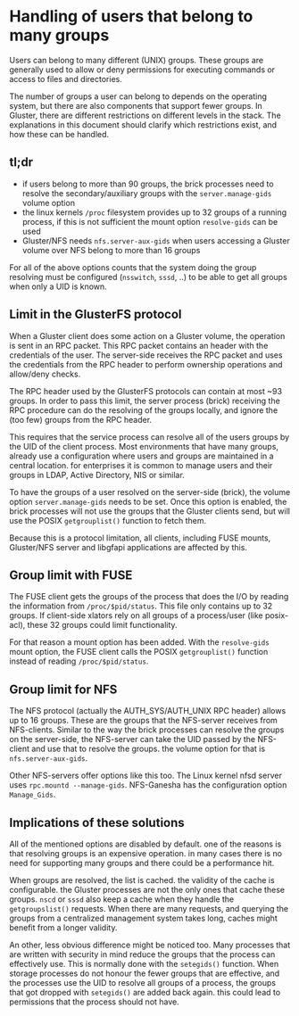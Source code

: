 # Handling of users that belong to many groups

Users can belong to many different (UNIX) groups. These groups are generally
used to allow or deny permissions for executing commands or access to files and
directories.

The number of groups a user can belong to depends on the operating system, but
there are also components that support fewer groups. In Gluster, there are
different restrictions on different levels in the stack. The explanations in
this document should clarify which restrictions exist, and how these can be
handled.

## tl;dr

- if users belong to more than 90 groups, the brick processes need to resolve
  the secondary/auxiliary groups with the `server.manage-gids` volume option
- the linux kernels `/proc` filesystem provides up to 32 groups of a running
  process, if this is not sufficient the mount option `resolve-gids` can be
  used
- Gluster/NFS needs `nfs.server-aux-gids` when users accessing a Gluster volume
  over NFS belong to more than 16 groups

For all of the above options counts that the system doing the group resolving
must be configured (`nsswitch`, `sssd`, ..) to be able to get all groups when
only a UID is known.

## Limit in the GlusterFS protocol

When a Gluster client does some action on a Gluster volume, the operation is
sent in an RPC packet. This RPC packet contains an header with the credentials
of the user. The server-side receives the RPC packet and uses the credentials
from the RPC header to perform ownership operations and allow/deny checks.

The RPC header used by the GlusterFS protocols can contain at most ~93 groups.
In order to pass this limit, the server process (brick) receiving the RPC
procedure can do the resolving of the groups locally, and ignore the (too few)
groups from the RPC header.

This requires that the service process can resolve all of the users groups by
the UID of the client process. Most environments that have many groups, already
use a configuration where users and groups are maintained in a central
location. for enterprises it is common to manage users and their groups in
LDAP, Active Directory, NIS or similar.

To have the groups of a user resolved on the server-side (brick), the volume
option `server.manage-gids` needs to be set. Once this option is enabled, the
brick processes will not use the groups that the Gluster clients send, but will
use the POSIX `getgrouplist()` function to fetch them.

Because this is a protocol limitation, all clients, including FUSE mounts,
Gluster/NFS server and libgfapi applications are affected by this.

## Group limit with FUSE

The FUSE client gets the groups of the process that does the I/O by reading the
information from `/proc/$pid/status`. This file only contains up to 32 groups.
If client-side xlators rely on all groups of a process/user (like posix-acl),
these 32 groups could limit functionality.

For that reason a mount option has been added. With the `resolve-gids` mount
option, the FUSE client calls the POSIX `getgrouplist()` function instead of
reading `/proc/$pid/status`.

## Group limit for NFS

The NFS protocol (actually the AUTH_SYS/AUTH_UNIX RPC header) allows up to 16
groups. These are the groups that the NFS-server receives from NFS-clients.
Similar to the way the brick processes can resolve the groups on the
server-side, the NFS-server can take the UID passed by the NFS-client and use
that to resolve the groups. the volume option for that is
`nfs.server-aux-gids`.

Other NFS-servers offer options like this too. The Linux kernel nfsd server
uses `rpc.mountd --manage-gids`. NFS-Ganesha has the configuration option
`Manage_Gids`.

## Implications of these solutions

All of the mentioned options are disabled by default. one of the reasons is
that resolving groups is an expensive operation. in many cases there is no need
for supporting many groups and there could be a performance hit.

When groups are resolved, the list is cached. the validity of the cache is
configurable. the Gluster processes are not the only ones that cache these
groups. `nscd` or `sssd` also keep a cache when they handle the
`getgroupslist()` requests. When there are many requests, and querying the
groups from a centralized management system takes long, caches might benefit
from a longer validity.

An other, less obvious difference might be noticed too. Many processes that are
written with security in mind reduce the groups that the process can
effectively use. This is normally done with the `setegids()` function. When
storage processes do not honour the fewer groups that are effective, and the
processes use the UID to resolve all groups of a process, the groups that got
dropped with `setegids()` are added back again. this could lead to permissions
that the process should not have.
